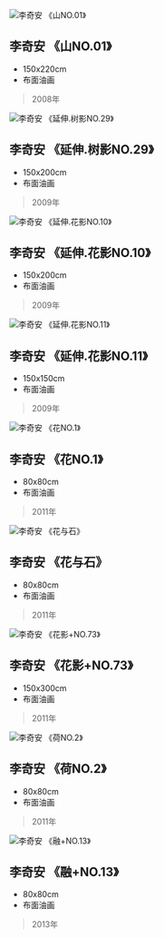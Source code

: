 ![李奇安 《山NO.01》](https://cdn.jsdelivr.net/gh/Noah-Li2012/LiQiAnStudio1@main/images/李奇安+++《山NO.01》150x220cm+++布面油画+++2008年.jpg)
## 李奇安 《山NO.01》
- 150x220cm
- 布面油画
> 2008年

![李奇安 《延伸.树影NO.29》](https://cdn.jsdelivr.net/gh/Noah-Li2012/LiQiAnStudio1@main/images/李奇安+++《延伸.树影NO.29+》150x200cm+++布面油画+++2009年.jpg)
## 李奇安 《延伸.树影NO.29》
- 150x200cm
- 布面油画
> 2009年

![李奇安 《延伸.花影NO.10》](https://cdn.jsdelivr.net/gh/Noah-Li2012/LiQiAnStudio1@main/images/李奇安+++《延伸.花影NO.10》150x200cm+++布面油画+++2009年.jpg)
## 李奇安 《延伸.花影NO.10》
- 150x200cm
- 布面油画
> 2009年

![李奇安 《延伸.花影NO.11》](https://cdn.jsdelivr.net/gh/Noah-Li2012/LiQiAnStudio1@main/images/李奇安+++《延伸.花影NO.11》150x150cm+++布面油画+++2009年.jpg)
## 李奇安 《延伸.花影NO.11》
- 150x150cm
- 布面油画
> 2009年

![李奇安 《花NO.1》](https://cdn.jsdelivr.net/gh/Noah-Li2012/LiQiAnStudio1@main/images/李奇安+++《花NO.1》+80x80cm+++布面油画+++2011年.jpg)
## 李奇安 《花NO.1》
- 80x80cm
- 布面油画
> 2011年

![李奇安 《花与石》](https://cdn.jsdelivr.net/gh/Noah-Li2012/LiQiAnStudio1@main/images/李奇安+++《花与石》+80x80cm+++布面油画+++2011年.jpg)
## 李奇安 《花与石》
- 80x80cm
- 布面油画
> 2011年

![李奇安 《花影+NO.73》](https://cdn.jsdelivr.net/gh/Noah-Li2012/LiQiAnStudio1@main/images/李奇安+++《花影+NO.73》+150x300cm++布面油画+++2011年.jpg)
## 李奇安 《花影+NO.73》
- 150x300cm
- 布面油画
> 2011年

![李奇安 《荷NO.2》](https://cdn.jsdelivr.net/gh/Noah-Li2012/LiQiAnStudio1@main/images/李奇安+++《荷NO.2》+80x80cm+++布面油画+++2011年.jpg)
## 李奇安 《荷NO.2》
- 80x80cm
- 布面油画
> 2011年

![李奇安 《融+NO.13》](https://cdn.jsdelivr.net/gh/Noah-Li2012/LiQiAnStudio1@main/images/李奇安+++《融+NO.13》+80x80cm+++布面油画+++2013年.jpg)
## 李奇安 《融+NO.13》
- 80x80cm
- 布面油画
> 2013年
